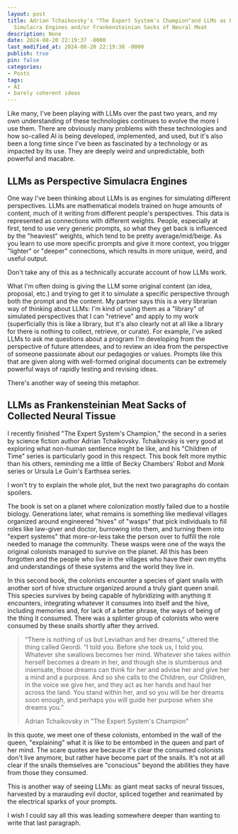 ```yaml
---
layout: post
title: Adrian Tchaikovsky's "The Expert System's Champion"and LLMs as Perspective
  Simulacra Engines and/or Frankensteinian Sacks of Neural Meat
description: None
date: 2024-08-20 22:19:37 -0000
last_modified_at: 2024-08-20 22:19:38 -0000
publish: true
pin: false
categories:
- Posts
tags:
- AI
- barely coherent ideas
---
```

Like many, I've been playing with LLMs over the past two years, and my own understanding of these technologies continues to evolve the more I use them. There are obviously many problems with these technologies and how so-called AI is being developed, implemented, and used, but it's also been a long time since I've been as fascinated by a technology or as impacted by its use. They are deeply weird and unpredictable, both powerful and macabre.

## LLMs as Perspective Simulacra Engines

One way I've been thinking about LLMs is as engines for simulating different perspectives. LLMs are mathematical models trained on huge amounts of content, much of it writing from different people's perspectives. This data is represented as connections with different weights. People, especially at first, tend to use very generic prompts, so what they get back is influenced by the "heaviest" weights, which tend to be pretty average/mid/beige. As you learn to use more specific prompts and give it more context, you trigger "lighter" or "deeper" connections, which results in more unique, weird, and useful output.

Don't take any of this as a technically accurate account of how LLMs work.

What I'm often doing is giving the LLM some original content (an idea, proposal, etc.) and trying to get it to simulate a specific perspective through both the prompt and the content. My partner says this is a very librarian way of thinking about LLMs: I'm kind of using them as a "library" of simulated perspectives that I can "retrieve" and apply to my work (superficially this is like a library, but it's also clearly not at all like a library for there is nothing to collect, retrieve, or curate). For example, I've asked LLMs to ask me questions about a program I'm developing from the perspective of future attendees, and to review an idea from the perspective of someone passionate about our pedagogies or values. Prompts like this that are given along with well-formed original documents can be extremely powerful ways of rapidly testing and revising ideas.

There's another way of seeing this metaphor.

## LLMs as Frankensteinian Meat Sacks of Collected Neural Tissue

I recently finished "The Expert System's Champion," the second in a series by science fiction author Adrian Tchaikovsky. Tchaikovsky is very good at exploring what non-human sentience might be like, and his "Children of Time" series is particularly good in this respect. This book felt more mythic than his others, reminding me a little of Becky Chambers' Robot and Monk series or Ursula Le Guin's Earthsea series.

I won't try to explain the whole plot, but the next two paragraphs do contain spoilers.

The book is set on a planet where colonization mostly failed due to a hostile biology. Generations later, what remains is something like medieval villages organized around engineered "hives" of "wasps" that pick individuals to fill roles like law-giver and doctor, burrowing into them, and turning them into "expert systems" that more-or-less take the person over to fulfill the role needed to manage the community. These wasps were one of the ways the original colonists managed to survive on the planet. All this has been forgotten and the people who live in the villages who have their own myths and understandings of these systems and the world they live in.

In this second book, the colonists encounter a species of giant snails with another sort of hive structure organized around a truly giant queen snail. This species survives by being capable of hybridizing with anything it encounters, integrating whatever it consumes into itself and the hive, including memories and, for lack of a better phrase, the ways of being of the thing it consumed. There was a splinter group of colonists who were consumed by these snails shortly after they arrived.

> “There is nothing of us but Leviathan and her dreams,” uttered the thing called Geordi. “I told you. Before she took us, I told you. Whatever she swallows becomes her mind. Whatever she takes within herself becomes a dream in her, and though she is slumberous and insensate, those dreams can think for her and advise her and give her a mind and a purpose. And so she calls to the Children, our Children, in the voice we give her, and they act as her hands and haul her across the land. You stand within her, and so you will be her dreams soon enough, and perhaps you will guide her purpose when she dreams you.”
>
> Adrian Tchaikovsky in "The Expert System's Champion"

In this quote, we meet one of these colonists, entombed in the wall of the queen, "explaining" what it is like to be entombed in the queen and part of her mind. The scare quotes are because it's clear the consumed colonists don't live anymore, but rather have become part of the snails. It's not at all clear if the snails themselves are "conscious" beyond the abilities they have from those they consumed.

This is another way of seeing LLMs: as giant meat sacks of neural tissues, harvested by a marauding evil doctor, spliced together and reanimated by the electrical sparks of your prompts.

I wish I could say all this was leading somewhere deeper than wanting to write that last paragraph.
